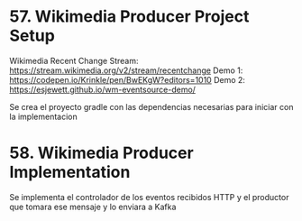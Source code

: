 # 57. Wikimedia Producer Project Setup

Wikimedia Recent Change Stream: https://stream.wikimedia.org/v2/stream/recentchange
Demo 1: https://codepen.io/Krinkle/pen/BwEKgW?editors=1010
Demo 2: https://esjewett.github.io/wm-eventsource-demo/

Se crea el proyecto gradle con las dependencias necesarias para iniciar con la implementacion

# 58. Wikimedia Producer Implementation

Se implementa el controlador de los eventos recibidos HTTP y el productor que tomara ese mensaje y lo enviara a Kafka
